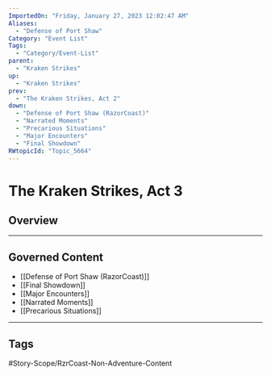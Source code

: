 ```yaml
---
ImportedOn: "Friday, January 27, 2023 12:02:47 AM"
Aliases:
  - "Defense of Port Shaw"
Category: "Event List"
Tags:
  - "Category/Event-List"
parent:
  - "Kraken Strikes"
up:
  - "Kraken Strikes"
prev:
  - "The Kraken Strikes, Act 2"
down:
  - "Defense of Port Shaw (RazorCoast)"
  - "Narrated Moments"
  - "Precarious Situations"
  - "Major Encounters"
  - "Final Showdown"
RWtopicId: "Topic_5664"
---
```

# The Kraken Strikes, Act 3
## Overview
---
## Governed Content
- [[Defense of Port Shaw (RazorCoast)]]
- [[Final Showdown]]
- [[Major Encounters]]
- [[Narrated Moments]]
- [[Precarious Situations]]


---
## Tags
#Story-Scope/RzrCoast-Non-Adventure-Content

